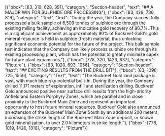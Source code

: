 [{"bbox": [83, 319, 628, 391], "category": "Section-header", "text": "## A MAJOR WIN FOR SULPHIDE ORE PROCESSING"}, {"bbox": [83, 429, 730, 819], "category": "Text", "text": "During the year, the Company successfully processed a bulk sample of 6,500 tonnes of sulphide ore through the existing milling facility, achieving an indicative gold recovery of 88.7%. This is a significant achievement as approximately 90% of Buckreef Gold's gold mineral resource is held in sulphide (fresh) material, thus unlocking significant economic potential for the future of the project. This bulk sample test indicates that the Company can likely process sulphide ore through its existing processing plant, which has the potential to greatly minimize capex for future plant expansions."}, {"bbox": [778, 320, 1426, 837], "category": "Picture"}, {"bbox": [83, 1020, 693, 1056], "category": "Section-header", "text": "## EXCITING RESULTS FROM THE DRILL BIT"}, {"bbox": [83, 1096, 725, 1556], "category": "Text", "text": "The Buckreef Gold land package is vast, with much blue-sky potential built-in. During the year, the Company drilled 11,171 meters of exploration, infill and sterilization drilling. Buckreef Gold announced positive near surface drill results from the high-priority Anfield and Eastern Porphyry Zones, which are parallel and in close proximity to the Buckreef Main Zone and represent an important opportunity to host future mineral resources. Buckreef Gold also announced an extension of the Buckreef Main Zone South by an additional 200 meters, increasing the strike length of the Buckreef Main Zone deposit, or known gold mineralization, to over 2.0 kilometers in strike length."}, {"bbox": [778, 1019, 1426, 1816], "category": "Picture"}]